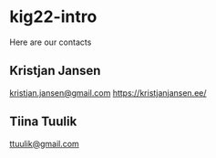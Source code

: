 # kig22-intro

Here are our contacts

## Kristjan Jansen

kristjan.jansen@gmail.com
https://kristjanjansen.ee/

## Tiina Tuulik

ttuulik@gmail.com

